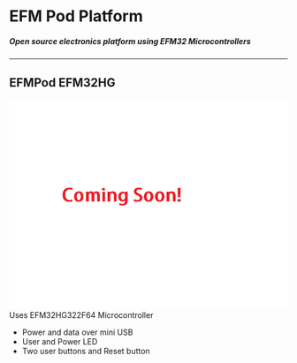 # EFM Pod Platform 

##### Open source electronics platform using EFM32 Microcontrollers
------
## EFMPod EFM32HG  
![](EFM32HG_Preview.png)  
Uses EFM32HG322F64 Microcontroller 
* Power and data over mini USB 
* User and Power LED  
* Two user buttons and Reset button

